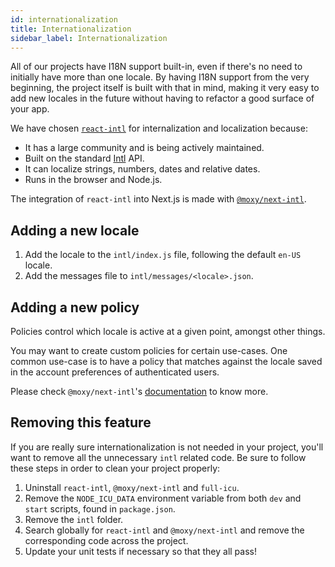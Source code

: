 ```yaml
---
id: internationalization
title: Internationalization
sidebar_label: Internationalization
---
```


All of our projects have I18N support built-in, even if there's no need to initially have more than one locale. By having I18N support from the very beginning, the project itself is built with that in mind, making it very easy to add new locales in the future without having to refactor a good surface of your app.

We have chosen [`react-intl`](https://github.com/formatjs/react-intl/) for internalization and localization because:

- It has a large community and is being actively maintained.
- Built on the standard [Intl](https://developer.mozilla.org/en-US/docs/Web/JavaScript/Reference/Global_Objects/Intl) API.
- It can localize strings, numbers, dates and relative dates.
- Runs in the browser and Node.js.

The integration of `react-intl` into Next.js is made with [`@moxy/next-intl`](https://github.com/moxystudio/next-intl).

## Adding a new locale

1. Add the locale to the `intl/index.js` file, following the default `en-US` locale.
2. Add the messages file to `intl/messages/<locale>.json`.

## Adding a new policy

Policies control which locale is active at a given point, amongst other things.

You may want to create custom policies for certain use-cases. One common use-case is to have a policy that matches against the locale saved in the account preferences of authenticated users.

Please check `@moxy/next-intl`'s [documentation](https://github.com/moxystudio/next-intl#custom-policies) to know more.

## Removing this feature

If you are really sure internationalization is not needed in your project, you'll want to remove all the unnecessary `intl` related code. Be sure to follow these steps in order to clean your project properly:

1. Uninstall `react-intl`, `@moxy/next-intl` and `full-icu`.
2. Remove the `NODE_ICU_DATA` environment variable from both `dev` and `start` scripts, found in `package.json`.
3. Remove the `intl` folder.
4. Search globally for `react-intl` and `@moxy/next-intl` and remove the corresponding code across the project.
5. Update your unit tests if necessary so that they all pass!
